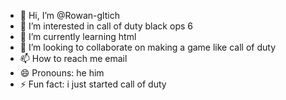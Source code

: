 - 👋 Hi, I’m @Rowan-gltich
- 👀 I’m interested in call of duty black ops 6
- 🌱 I’m currently learning html
- 💞️ I’m looking to collaborate on making a game like call of duty
- 📫 How to reach me email
- 😄 Pronouns: he him
- ⚡ Fun fact: i just started call of duty

<!---
Rowan-gltich/Rowan-gltich is a ✨ special ✨ repository because its `README.md` (this file) appears on your GitHub profile.
You can click the Preview link to take a look at your changes.
--->

